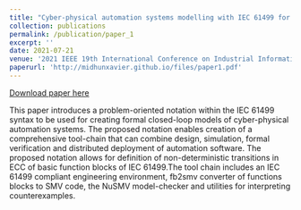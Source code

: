 ```yaml
---
title: "Cyber-physical automation systems modelling with IEC 61499 for their formal verification"
collection: publications
permalink: /publication/paper_1
excerpt: ''
date: 2021-07-21
venue: '2021 IEEE 19th International Conference on Industrial Informatics (INDIN)'
paperurl: 'http://midhunxavier.github.io/files/paper1.pdf'
---
```


[Download paper here](http://midhunxavier.github.io/files/paper1.pdf)

This paper introduces a problem-oriented notation within the IEC 61499 syntax to be used for creating formal closed-loop models of cyber-physical automation systems. The proposed notation enables creation of a comprehensive tool-chain that can combine design, simulation, formal verification and distributed deployment of automation software. The proposed notation allows for definition of non-deterministic transitions in ECC of basic function blocks of IEC 61499.The tool chain includes an IEC 61499 compliant engineering environment, fb2smv converter of functions blocks to SMV code, the NuSMV model-checker and utilities for interpreting counterexamples.
